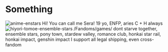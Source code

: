# Something
![anime-enstars](https://github.com/SeraCoconut/Something/assets/169601738/612fad11-549a-4ee4-ad8f-c3a453777c79)
Hi! You can call me Sera! 19 yo, ENFP, aries
C + H always 
![hiyori-tomoe-ensemble-stars](https://github.com/SeraCoconut/Something/assets/169601738/af9e59a6-3425-49f9-b338-e9917249599f)
/Fandoms/games/ 
dont starve together, ensemble stars, pony town, stardew valley, romance club, honkai star rail, honkai impact, genshin impact
I support all legal shipping, even cross-fandom
